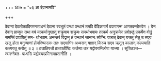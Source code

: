 +++
title = "०३ आ देवानामपि"

+++

देवानां देवलोकादिगमनसाधनं देवानां स्वभूतं पन्थां पन्थानं तमपि वैदिकमार्गं वयमागन्म आगतवन्तोभवेम । येन देवान् प्राप्नुमः तथा वयं यत्कर्मानुष्ठातुं शक्रुवाम शक्रुमः समर्थाभवामः तत्कर्म अनुक्रमेण प्रवोह्ळुं प्रकर्षेण वोढुं समप्तिं प्रापयितुं सम- र्थाभवामः अनन्तरं विद्वान् तं पन्थानं जानानः सोग्निः यजात् देवान् यजतु सेतु उ सएव खलु होता मनुष्याणां होमनिष्पादकः ततः सएवाग्निः अध्वरान् यज्ञान् किञ्च सएव ऋतून् कालान् कल्पयाति कल्पयतु करोतु ॥ ३ ॥ व्रतातिपत्तौ व्रातपतीष्टिः कर्तव्या तत्र यद्वोवयमित्येषा याज्या । सूत्रितञ्च—त्वमग्नेवत- पाअसि यद्वोवयम्प्रमिनामव्रतानीति ।